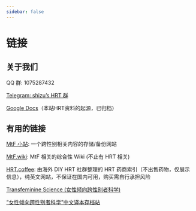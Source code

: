 ```yaml
---
sidebar: false
---
```


# 链接

## 关于我们

QQ 群: 1075287432

[Telegram: shizu’s HRT 群](https://t.me/joinchat/7ummDEnUDSUwZjM1)

[Google Docs](https://docs.google.com/presentation/d/1PzE-rmtwBMOrgXcsI_RIDAKTUIe3fx5h-PmEbzRgBBA)（本站HRT资料的起源，已归档）

## 有用的链接

[MtF 小站](https://mtf.qwq.pink): 一个跨性别相关内容的存储/备份网站

[MtF.wiki](https://mtf.wiki): MtF 相关的综合性 Wiki (不止有 HRT 相关)

[HRT.coffee](https://hrt.coffee): 由海外 DIY HRT 社群整理的 HRT 药商索引（不出售药物，仅展示信息），纯英文网站，不保证在国内可用，购买需自行承担风险

[Transfeminine Science (女性倾向跨性别者科学)](https://transfemscience.org)

[“女性倾向跨性别者科学”中文译本存档站](https://tfsci.mtf.wiki)

